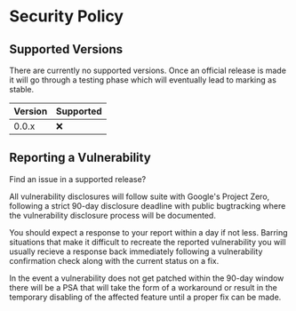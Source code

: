 # Security Policy

## Supported Versions

There are currently no supported versions. Once an official release is made it will go through a testing phase which will eventually lead to marking as stable.

| Version | Supported          |
| ------- | ------------------ |
| 0.0.x   | :x: |

## Reporting a Vulnerability

Find an issue in a supported release? 

All vulnerability disclosures will follow suite with Google's Project Zero, following a strict 90-day disclosure deadline with public bugtracking where the vulnerability disclosure 
process will be documented.

You should expect a response to your report within a day if not less. Barring situations that make it difficult to recreate the reported vulnerability you will usually recieve a 
response back immediately following a vulnerability confirmation check along with the current status on a fix.

In the event a vulnerability does not get patched within the 90-day window there will be a PSA that will take the form of a workaround or result in the temporary disabling of the affected feature until a proper fix can be made.

